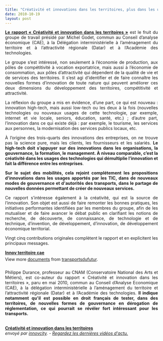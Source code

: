 ```yaml
---
title: "Créativité et innovations dans les territoires, plus dans les usages que dans les technologies"
date: 2010-10-19
layout: post
---
```


<p style="text-align: justify"><strong><a href="http://www.cae.gouv.fr/spip.php?breve17" target="_blank">Le rapport « Créativité et innovation dans les territoires »</a></strong> est le fruit du groupe de travail présidé par Michel Godet, commun au Conseil d’analyse économique (CAE), à la Délégation interministérielle à l’aménagement du territoire et à l’attractivité régionale (Datar) et à l’Académie des technologies.</p> <p style="text-align: justify">Le groupe s’est intéressé, non seulement à l’économie de production, aux pôles de compétitivité à vocation exportatrice, mais aussi à l’économie de consommation, aux pôles d’attractivité qui dépendent de la qualité de vie et de services des territoires. Il s’est agi d’identifier et de faire connaître les nouvelles formes d’innovation de toute nature qui peuvent améliorer ces deux dimensions du développement des territoires, compétitivité et attractivité.</p> <p style="text-align: justify">La réflexion du groupe a mis en évidence, d’une part, ce qui est nouveau : innovation high-tech, mais aussi low-tech ou les deux à la fois (nouvelles technologies ou nouveaux usages de cette technologie, par exemple, internet et vie locale, seniors, éducation, santé, etc.) ; d’autre part, l’innovation dans ce qui existe déjà : par exemple, le tourisme, les services aux personnes, la modernisation des services publics locaux, etc.</p> <p style="text-align: justify">À l’origine des trois-quarts des innovations des entreprises, on ne trouve pas la science pure, mais les clients, les fournisseurs et les salariés. <strong>Le high-tech doit s’appuyer sur des innovations dans les organisations, la gouvernance, la formation, le management. À niveau comparable, c’est la créativité dans les usages des technologies qui démultiplie l’innovation et fait la différence entre les entreprises</strong>.</p> <p style="text-align: justify"><strong>Sur le sujet des mobilités, cela rejoint complétement les propositions d'innovations dans les usages apportés par les TIC, dans de nouveaux modes de gouvernance et d'autorités des transports, dans le partage de nouvelles données permettant de créer de nouveaux services. </strong></p>  <!--more-->   <p style="text-align: justify">Ce rapport s’intéresse également à la créativité, qui est la source de l’innovation. Son objet est aussi de faire remonter les bonnes pratiques, les initiatives performantes identifiées par les membres du groupe, afin de les mutualiser et de faire avancer le débat public en clarifiant les notions de recherche, de découverte, de connaissance, de technologie et de technique, d’invention, de développement, d’innovation, de développement économique territorial.</p> <p style="text-align: justify">Vingt cinq contributions originales complètent le rapport et en explicitent les principaux messages.</p> <div id="__ss_5490190" style="width: 477px"><strong style="margin: 12px 0 4px"><a href="http://www.slideshare.net/transportsdufutur/innov-territoire-cae" title="Innov territoire cae">Innov territoire cae</a></strong>        <div style="padding: 5px 0 12px">View more <a href="http://www.slideshare.net/">documents</a> from <a href="http://www.slideshare.net/transportsdufutur">transportsdufutur</a>.</div> </div> <p style="text-align: justify">Philippe Durance, professeur au CNAM (Conservatoire National des Arts et Métiers), est co-auteur du rapport « Créativité et innovation dans les territoires », paru en mai 2010, commun au Conseil d’Analyse Economique (CAE), à la délégation interministérielle à l’aménagement du territoire et l’attractivité régionale (Datar) et à l’Académie des technologies. <strong>Il indique notamment qu'il est possible en droit français de tester, dans des territoires, de nouvelles formes de gouvernance en dérogation de réglementation, ce qui pourrait se révéler fort intéressant pour les transports.</strong></p> <p>        <br /><strong><a href="http://www.dailymotion.com/video/xf9bme_creativite-et-innovation-dans-les-t_news">Créativité et innovation dans les territoires</a></strong><br /><em>envoyé par <a href="http://www.dailymotion.com/innovcity">innovcity</a>. - <a href="http://www.dailymotion.com/fr/channel/news">Regardez les dernières vidéos d'actu.</a></em></p>